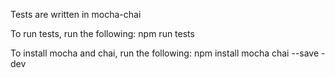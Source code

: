 Tests are written in mocha-chai

To run tests, run the following:
npm run tests

To install mocha and chai, run the following:
npm install mocha chai --save -dev
